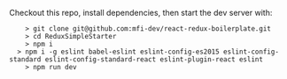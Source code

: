 Checkout this repo, install dependencies, then start the dev server with:

```
	> git clone git@github.com:mfi-dev/react-redux-boilerplate.git
	> cd ReduxSimpleStarter
	> npm i
  > npm i -g eslint babel-eslint eslint-config-es2015 eslint-config-standard eslint-config-standard-react eslint-plugin-react eslint
	> npm run dev
```
